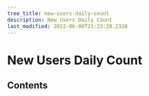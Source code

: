 ```yaml
---
tree_title: new-users-daily-count
description: New Users Daily Count
last_modified: 2022-06-09T21:23:28.2328
---
```


# New Users Daily Count

## Contents
